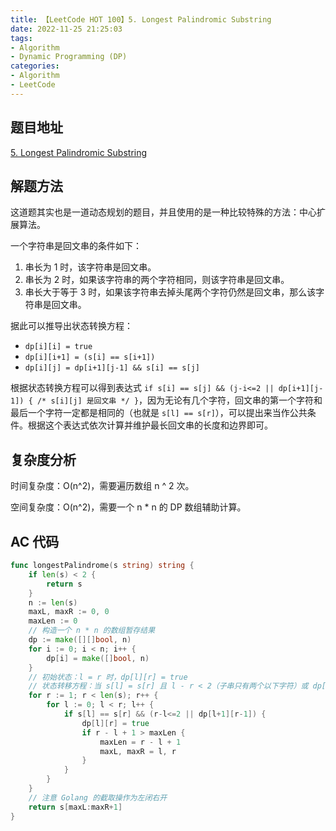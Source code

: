 ```yaml
---
title: 【LeetCode HOT 100】5. Longest Palindromic Substring
date: 2022-11-25 21:25:03
tags:
- Algorithm
- Dynamic Programming (DP)
categories:
- Algorithm
- LeetCode
---
```


## 题目地址

[5. Longest Palindromic Substring](https://leetcode.cn/problems/longest-palindromic-substring/)

## 解题方法

这道题其实也是一道动态规划的题目，并且使用的是一种比较特殊的方法：中心扩展算法。

一个字符串是回文串的条件如下：

1. 串长为 1 时，该字符串是回文串。
2. 串长为 2 时，如果该字符串的两个字符相同，则该字符串是回文串。
3. 串长大于等于 3 时，如果该字符串去掉头尾两个字符仍然是回文串，那么该字符串是回文串。

据此可以推导出状态转换方程：

- `dp[i][i] = true`
- `dp[i][i+1] = (s[i] == s[i+1])`
- `dp[i][j] = dp[i+1][j-1] && s[i] == s[j]`

根据状态转换方程可以得到表达式 `if s[i] == s[j] && (j-i<=2 || dp[i+1][j-1]) { /* s[i][j] 是回文串 */ }`，因为无论有几个字符，回文串的第一个字符和最后一个字符一定都是相同的（也就是 `s[l] == s[r]`），可以提出来当作公共条件。根据这个表达式依次计算并维护最长回文串的长度和边界即可。

## 复杂度分析

时间复杂度：O(n^2)，需要遍历数组 n ^ 2 次。

空间复杂度：O(n^2)，需要一个 n * n 的 DP 数组辅助计算。

## AC 代码

```go
func longestPalindrome(s string) string {
    if len(s) < 2 {
        return s
    }
    n := len(s)
    maxL, maxR := 0, 0
    maxLen := 0
    // 构造一个 n * n 的数组暂存结果
    dp := make([][]bool, n)
    for i := 0; i < n; i++ {
        dp[i] = make([]bool, n)
    }
    // 初始状态：l = r 时，dp[l][r] = true
    // 状态转移方程：当 s[l] = s[r] 且 l - r < 2（子串只有两个以下字符）或 dp[l+1][r-1] = true 时，dp[l][r] = true
    for r := 1; r < len(s); r++ {
        for l := 0; l < r; l++ {
            if s[l] == s[r] && (r-l<=2 || dp[l+1][r-1]) {
                dp[l][r] = true
                if r - l + 1 > maxLen {
                    maxLen = r - l + 1
                    maxL, maxR = l, r
                }
            }
        }
    }
    // 注意 Golang 的截取操作为左闭右开
    return s[maxL:maxR+1]
}
```
